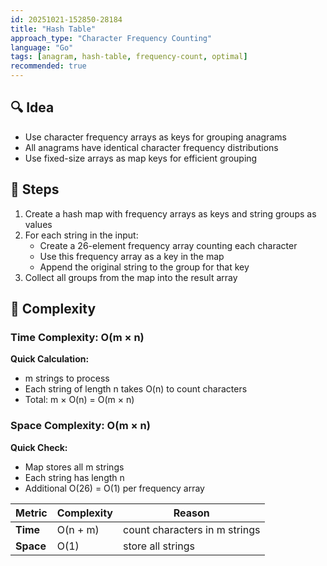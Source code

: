```yaml
---
id: 20251021-152850-28184
title: "Hash Table"
approach_type: "Character Frequency Counting"
language: "Go"
tags: [anagram, hash-table, frequency-count, optimal]
recommended: true
---
```


## 🔍 Idea
* Use character frequency arrays as keys for grouping anagrams
* All anagrams have identical character frequency distributions
* Use fixed-size arrays as map keys for efficient grouping

## 🧩 Steps
1. Create a hash map with frequency arrays as keys and string groups as values
2. For each string in the input:
   - Create a 26-element frequency array counting each character
   - Use this frequency array as a key in the map
   - Append the original string to the group for that key
3. Collect all groups from the map into the result array

## 🧮 Complexity

### Time Complexity: O(m × n)
**Quick Calculation:**
- m strings to process
- Each string of length n takes O(n) to count characters
- Total: m × O(n) = O(m × n)

### Space Complexity: O(m × n)
**Quick Check:**
- Map stores all m strings
- Each string has length n
- Additional O(26) = O(1) per frequency array

| Metric  |  Complexity | Reason |
|---------|-------------|--------|
| **Time**  | O(n + m) | count characters in m strings |
| **Space** | O(1) | store all strings |
